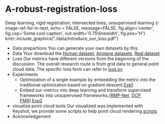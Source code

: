 # A-robust-registration-loss
Deep learning, rigid registration, intersected lines, unsupervised learning
{r image-ref-for-in-text, echo = FALSE, message=FALSE, fig.align='center', fig.cap='Some cool caption', out.width='0.75\linewidth', fig.pos='H'}
knitr::include_graphics("./data/introduce_our_loss.pdf")
- Data prepartions
You can generate your own datasets by this.
- Data
Your download the [Human dataset](), [Airplane datasets](), [Real dataset]()
- Loss
Our metrics have different versions from the beginning of the discussion. The overall research route is from grid data to general point cloud data. The specific loss form can refer to [loss.py]()
- Experiments
  - Optimization of a single example by embedding the metric into the traditional optimization based on gradient descent.[Exp1]()
  - Embed our metrics into deep learning and transform supervised frameworks into unsupervised frameworks,([RMP-Net](), [DCP](), [FMR]()).[Exp2]()
- visualize point cloud tools
Our visualized was implemented with Keyshot, we provide some scripts to help point cloud rendering.[scirpts]()
- Acknowledgement
